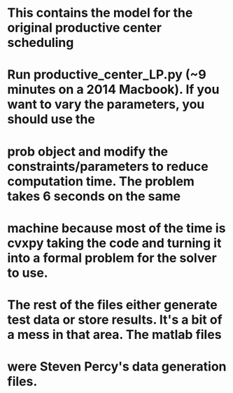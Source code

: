 # This contains the model for the original productive center scheduling

# Run productive_center_LP.py (~9 minutes on a 2014 Macbook). If you want to vary the parameters, you should use the
# prob object and modify the constraints/parameters to reduce computation time. The problem takes 6 seconds on the same
# machine because most of the time is cvxpy taking the code and turning it into a formal problem for the solver to use.

# The rest of the files either generate test data or store results. It's a bit of a mess in that area. The matlab files
# were Steven Percy's data generation files.